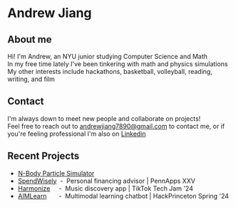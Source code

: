 # Andrew Jiang
## About me
Hi! I'm Andrew, an NYU junior studying Computer Science and Math <br>
In my free time lately I've been tinkering with math and physics simulations <br>
My other interests include hackathons, basketball, volleyball, reading, writing, and film<br>

## Contact
I'm always down to meet new people and collaborate on projects! <br>
Feel free to reach out to <andrewjiang7890@gmail.com> to contact me, or if you're feeling professional I'm also on [Linkedin](https://www.linkedin.com/in/andrewminghanjiang/)

## Recent Projects
* [N-Body Particle Simulator](https://github.com/minghanminghan/n_body_sim)
* [SpendWisely](https://github.com/minghanminghan/PennAppsXXV) &nbsp;-&nbsp; Personal financing advisor | PennApps XXV
* [Harmonize](https://github.com/minghanminghan/tiktok-techjam-2024)  &nbsp;&nbsp;&nbsp;&nbsp;-&nbsp; Music discovery app | TikTok Tech Jam '24
* [AIMLearn](https://github.com/crawmacncheese/hack-princeton) &nbsp;&nbsp;&nbsp;&nbsp;&nbsp; -&nbsp; Multimodal learning chatbot | HackPrinceton Spring '24
